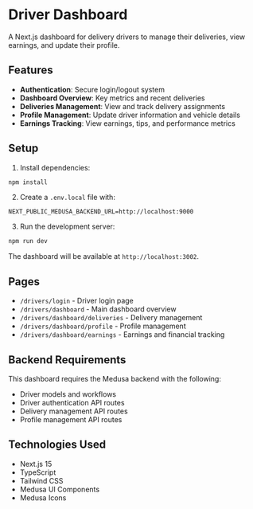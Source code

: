 # Driver Dashboard

A Next.js dashboard for delivery drivers to manage their deliveries, view earnings, and update their profile.

## Features

- **Authentication**: Secure login/logout system
- **Dashboard Overview**: Key metrics and recent deliveries
- **Deliveries Management**: View and track delivery assignments
- **Profile Management**: Update driver information and vehicle details
- **Earnings Tracking**: View earnings, tips, and performance metrics

## Setup

1. Install dependencies:
```bash
npm install
```

2. Create a `.env.local` file with:
```
NEXT_PUBLIC_MEDUSA_BACKEND_URL=http://localhost:9000
```

3. Run the development server:
```bash
npm run dev
```

The dashboard will be available at `http://localhost:3002`.

## Pages

- `/drivers/login` - Driver login page
- `/drivers/dashboard` - Main dashboard overview
- `/drivers/dashboard/deliveries` - Delivery management
- `/drivers/dashboard/profile` - Profile management
- `/drivers/dashboard/earnings` - Earnings and financial tracking

## Backend Requirements

This dashboard requires the Medusa backend with the following:
- Driver models and workflows
- Driver authentication API routes
- Delivery management API routes
- Profile management API routes

## Technologies Used

- Next.js 15
- TypeScript
- Tailwind CSS
- Medusa UI Components
- Medusa Icons
